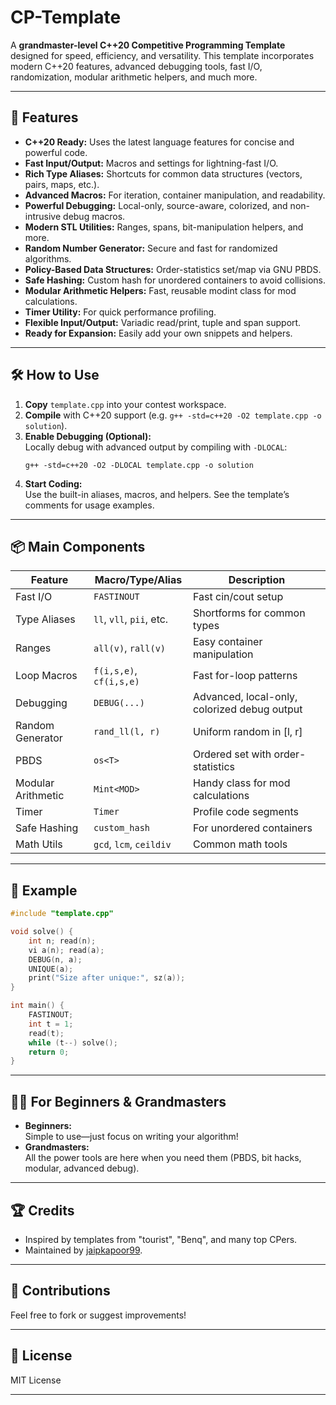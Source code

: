 # CP-Template

A **grandmaster-level C++20 Competitive Programming Template** designed for speed, efficiency, and versatility. This template incorporates modern C++20 features, advanced debugging tools, fast I/O, randomization, modular arithmetic helpers, and much more.

---

## 🚀 Features

- **C++20 Ready:** Uses the latest language features for concise and powerful code.
- **Fast Input/Output:** Macros and settings for lightning-fast I/O.
- **Rich Type Aliases:** Shortcuts for common data structures (vectors, pairs, maps, etc.).
- **Advanced Macros:** For iteration, container manipulation, and readability.
- **Powerful Debugging:** Local-only, source-aware, colorized, and non-intrusive debug macros.
- **Modern STL Utilities:** Ranges, spans, bit-manipulation helpers, and more.
- **Random Number Generator:** Secure and fast for randomized algorithms.
- **Policy-Based Data Structures:** Order-statistics set/map via GNU PBDS.
- **Safe Hashing:** Custom hash for unordered containers to avoid collisions.
- **Modular Arithmetic Helpers:** Fast, reusable modint class for mod calculations.
- **Timer Utility:** For quick performance profiling.
- **Flexible Input/Output:** Variadic read/print, tuple and span support.
- **Ready for Expansion:** Easily add your own snippets and helpers.

---

## 🛠️ How to Use

1. **Copy** `template.cpp` into your contest workspace.
2. **Compile** with C++20 support (e.g. `g++ -std=c++20 -O2 template.cpp -o solution`).
3. **Enable Debugging (Optional):**  
   Locally debug with advanced output by compiling with `-DLOCAL`:
   ```
   g++ -std=c++20 -O2 -DLOCAL template.cpp -o solution
   ```
4. **Start Coding:**  
   Use the built-in aliases, macros, and helpers. See the template’s comments for usage examples.

---

## 📦 Main Components

| Feature            | Macro/Type/Alias          | Description                                    |
|--------------------|--------------------------|------------------------------------------------|
| Fast I/O           | `FASTINOUT`              | Fast cin/cout setup                            |
| Type Aliases       | `ll`, `vll`, `pii`, etc. | Shortforms for common types                    |
| Ranges             | `all(v)`, `rall(v)`      | Easy container manipulation                    |
| Loop Macros        | `f(i,s,e)`, `cf(i,s,e)`  | Fast for-loop patterns                         |
| Debugging          | `DEBUG(...)`             | Advanced, local-only, colorized debug output   |
| Random Generator   | `rand_ll(l, r)`          | Uniform random in [l, r]                       |
| PBDS               | `os<T>`                  | Ordered set with order-statistics              |
| Modular Arithmetic | `Mint<MOD>`              | Handy class for mod calculations               |
| Timer              | `Timer`                  | Profile code segments                          |
| Safe Hashing       | `custom_hash`            | For unordered containers                       |
| Math Utils         | `gcd`, `lcm`, `ceildiv`  | Common math tools                              |

---

## 📝 Example

```cpp
#include "template.cpp"

void solve() {
    int n; read(n);
    vi a(n); read(a);
    DEBUG(n, a);
    UNIQUE(a);
    print("Size after unique:", sz(a));
}

int main() {
    FASTINOUT;
    int t = 1;
    read(t);
    while (t--) solve();
    return 0;
}
```

---

## 🧑‍💻 For Beginners & Grandmasters

- **Beginners:**  
  Simple to use—just focus on writing your algorithm!
- **Grandmasters:**  
  All the power tools are here when you need them (PBDS, bit hacks, modular, advanced debug).

---

## 🏆 Credits

- Inspired by templates from "tourist", "Benq", and many top CPers.
- Maintained by [jaipkapoor99](https://github.com/jaipkapoor99).

---

## 📣 Contributions

Feel free to fork or suggest improvements!

---

## 🔗 License

MIT License

---